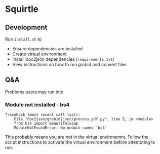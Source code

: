 # Squirtle

## Development

Run `install.sh` to
- Ensure dependencies are installed
- Create virtual environment
- Install doc2json dependencies (`requirements.txt`)
- View instructions on how to run grobid and convert files


## Q&A

Problems users may run into

### Module not installed - bs4

```shell
Traceback (most recent call last):
	File "doc2json/grobid2json/process_pdf.py", line 5, in <module>
	from bs4 import BeautifulSoup
	ModuleNotFoundError: No module named 'bs4'
```

This probably means you are not in the virtual environemnt.
Follow the script instructions to activate the virtual environment before attempting to run.
